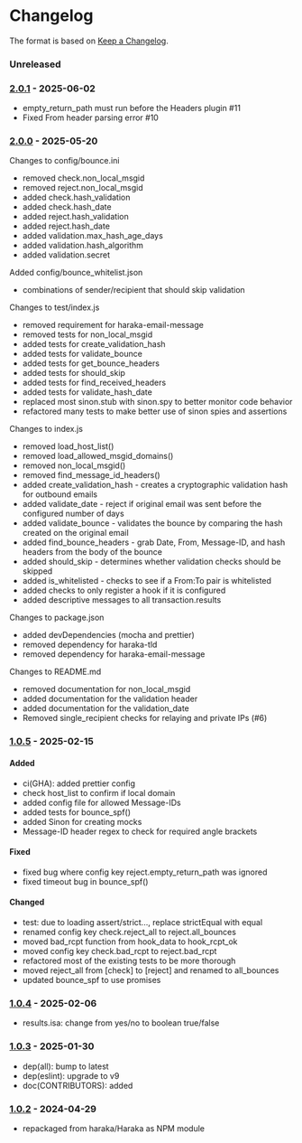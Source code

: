 # Changelog

The format is based on [Keep a Changelog](https://keepachangelog.com/).

### Unreleased

### [2.0.1] - 2025-06-02

- empty_return_path must run before the Headers plugin #11
- Fixed From header parsing error #10

### [2.0.0] - 2025-05-20

Changes to config/bounce.ini

- removed check.non_local_msgid
- removed reject.non_local_msgid
- added check.hash_validation
- added check.hash_date
- added reject.hash_validation
- added reject.hash_date
- added validation.max_hash_age_days
- added validation.hash_algorithm
- added validation.secret

Added config/bounce_whitelist.json

- combinations of sender/recipient that should skip validation

Changes to test/index.js

- removed requirement for haraka-email-message
- removed tests for non_local_msgid
- added tests for create_validation_hash
- added tests for validate_bounce
- added tests for get_bounce_headers
- added tests for should_skip
- added tests for find_received_headers
- added tests for validate_hash_date
- replaced most sinon.stub with sinon.spy to better monitor code
  behavior
- refactored many tests to make better use of sinon spies and assertions

Changes to index.js

- removed load_host_list()
- removed load_allowed_msgid_domains()
- removed non_local_msgid()
- removed find_message_id_headers()
- added create_validation_hash - creates a cryptographic validation hash
  for outbound emails
- added validate_date - reject if original email was sent before the
  configured number of days
- added validate_bounce - validates the bounce by comparing the hash
  created on the original email
- added find_bounce_headers - grab Date, From, Message-ID, and hash
  headers from the body of the bounce
- added should_skip - determines whether validation checks should be
  skipped
- added is_whitelisted - checks to see if a From:To pair is whitelisted
- added checks to only register a hook if it is configured
- added descriptive messages to all transaction.results

Changes to package.json

- added devDependencies (mocha and prettier)
- removed dependency for haraka-tld
- removed dependency for haraka-email-message

Changes to README.md

- removed documentation for non_local_msgid
- added documentation for the validation header
- added documentation for the validation_date
- Removed single_recipient checks for relaying and private IPs (#6)

### [1.0.5] - 2025-02-15

#### Added

- ci(GHA): added prettier config
- check host_list to confirm if local domain
- added config file for allowed Message-IDs
- added tests for bounce_spf()
- added Sinon for creating mocks
- Message-ID header regex to check for required angle brackets

#### Fixed

- fixed bug where config key reject.empty_return_path was ignored
- fixed timeout bug in bounce_spf()

#### Changed

- test: due to loading assert/strict..., replace strictEqual with equal
- renamed config key check.reject_all to reject.all_bounces
- moved bad_rcpt function from hook_data to hook_rcpt_ok
- moved config key check.bad_rcpt to reject.bad_rcpt
- refactored most of the existing tests to be more thorough
- moved reject_all from [check] to [reject] and renamed to all_bounces
- updated bounce_spf to use promises

### [1.0.4] - 2025-02-06

- results.isa: change from yes/no to boolean true/false

### [1.0.3] - 2025-01-30

- dep(all): bump to latest
- dep(eslint): upgrade to v9
- doc(CONTRIBUTORS): added

### [1.0.2] - 2024-04-29

- repackaged from haraka/Haraka as NPM module

[1.0.1]: https://github.com/haraka/haraka-plugin-bounce/releases/tag/1.0.1
[1.0.2]: https://github.com/haraka/haraka-plugin-bounce/releases/tag/v1.0.2
[1.0.3]: https://github.com/haraka/haraka-plugin-bounce/releases/tag/v1.0.3
[1.0.4]: https://github.com/haraka/haraka-plugin-bounce/releases/tag/v1.0.4
[1.0.5]: https://github.com/haraka/haraka-plugin-bounce/releases/tag/v1.0.5
[2.0.0]: https://github.com/haraka/haraka-plugin-bounce/releases/tag/v2.0.0
[2.0.1]: https://github.com/haraka/haraka-plugin-bounce/releases/tag/v2.0.1
